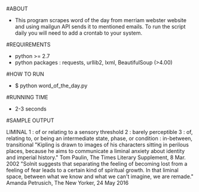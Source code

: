 #ABOUT
- This program scrapes word of the day from merriam webster website and using mailgun API sends it to mentioned emails. To run the script daily you will need to add a crontab to your system.

#REQUIREMENTS
- python >= 2.7
- python packages : requests, urllib2, lxml, BeautifulSoup (>4.00)

#HOW TO RUN
- $ python word_of_the_day.py

#RUNNING TIME 
- 2-3 seconds

#SAMPLE OUTPUT

LIMINAL
1 : of or relating to a sensory threshold
2 : barely perceptible
3 : of, relating to, or being an intermediate state, phase, or condition : in-between, transitional
"Kipling is drawn to images of his characters sitting in perilous places, because he aims to communicate a liminal anxiety about identity and imperial history."  Tom Paulin, The Times Literary Supplement, 8 Mar. 2002
"Solnit suggests that separating the feeling of becoming lost from a feeling of fear leads to a certain kind of spiritual growth. In that liminal space, between what we know and what we can't imagine, we are remade."  Amanda Petrusich, The New Yorker, 24 May 2016
